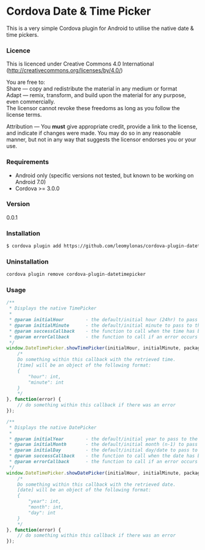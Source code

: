 # Cordova Date & Time Picker
This is a very simple Cordova plugin for Android to utilise the native date & time pickers.

### Licence
This is licenced under Creative Commons 4.0 International (http://creativecommons.org/licenses/by/4.0/)

You are free to:  
Share — copy and redistribute the material in any medium or format  
Adapt — remix, transform, and build upon the material for any purpose, even commercially.  
The licensor cannot revoke these freedoms as long as you follow the license terms.  

Attribution — You **must** give appropriate credit, provide a link to the license, and indicate if changes were made. You may do so in any reasonable manner, but not in any way that suggests the licensor endorses you or your use.

### Requirements
* Android only (specific versions not tested, but known to be working on Android 7.0)
* Cordova >= 3.0.0

### Version
0.0.1

### Installation
```sh
$ cordova plugin add https://github.com/leomylonas/cordova-plugin-datetimepicker.git
```

### Uninstallation
```sh
cordova plugin remove cordova-plugin-datetimepicker
```

### Usage
```JavaScript
/**
 * Displays the native TimePicker
 *
 * @param initialHour	     - the default/initial hour (24hr) to pass to the timepicker dialog
 * @param initialMinute	     - the default/initial minute to pass to the timepicker dialog
 * @param successCallback    - the function to call when the time has been selected
 * @param errorCallback      - the function to call if an error occurs
 */
window.DateTimePicker.showTimePicker(initialHour, initialMinute, packageName, function(time) {
    /*
    Do something within this callback with the retrieved time.
    [time] will be an object of the following format:
	{
        "hour": int,
		"minute": int
	}
    */
}, function(error) {
    // do something within this callback if there was an error
});

/**
 * Displays the native DatePicker
 *
 * @param initialYear	     - the default/initial year to pass to the datepicker dialog
 * @param initialMonth	     - the default/initial month (n-1) to pass to the datepicker dialog
 * @param initialDay	     - the default/initial day/date to pass to the datepicker dialog
 * @param successCallback    - the function to call when the date has been selected
 * @param errorCallback      - the function to call if an error occurs
 */
window.DateTimePicker.showDatePicker(initialHour, initialMinute, packageName, function(date) {
    /*
    Do something within this callback with the retrieved date.
    [date] will be an object of the following format:
	{
        "year": int,
		"month": int,
		"day": int
	}
    */
}, function(error) {
    // do something within this callback if there was an error
});
```